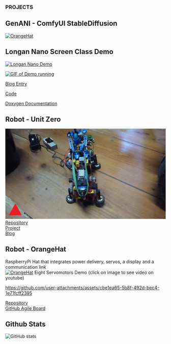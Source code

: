 ### PROJECTS  

## GenANI - ComfyUI StableDiffusion

[![OrangeHat](https://github.com/OrsoEric/HOWTO-ComfyUI/raw/Master/workflows/img2img-flux-dev-outpaint.png)](https://github.com/OrsoEric/HOWTO-ComfyUI)

## Longan Nano Screen Class Demo  

[![Longan Nano Demo](https://1.bp.blogspot.com/-7poaYNgmDzk/XyZSyDxEf3I/AAAAAAAADXE/iq9AuhRuW90n8PN_5UK07r1mowDp5c5VgCLcBGAsYHQ/d/2020-07-31b%2BLongan%2BNano%2BDemo.jpg)](https://fatherofmachines.blogspot.com/p/longan-nano-gd32vf103.html)

[![GIF of Demo running](https://user-images.githubusercontent.com/30684972/89022296-100f2c00-d322-11ea-85a3-86236ec6eb70.gif)](https://fatherofmachines.blogspot.com/p/longan-nano-gd32vf103.html)

[Blog Entry](https://fatherofmachines.blogspot.com/p/longan-nano-gd32vf103.html)  

[Code](https://github.com/OrsoEric/2020-07-26-Longan-Screen-Class-Demo)  

[Doxygen Documentation](https://orsoeric.github.io/2020-07-26-Longan-Screen-Class-Demo/main_8cpp.html)  


## Robot - Unit Zero  
[![Walks](https://raw.githubusercontent.com/OrsoEric/Unit-Zero/main/Hardware%20-%20LEGO/2021-05-21%20Unit%20Zero%20Walks.JPG)](https://youtu.be/v_5exAytGI8)  
[Repository](https://github.com/OrsoEric/Unit-Zero)  
[Project](https://github.com/users/OrsoEric/projects/2)  
[Blog](https://fatherofmachines.blogspot.com/p/robot-unit-zero.html)

## Robot - OrangeHat  
RaspberryPi Hat that integrates power delivery, servos, a display and a communication link  
[![OrangeHat](https://user-images.githubusercontent.com/30684972/147383414-2592cd50-6037-41e5-a472-984f9cc8984d.jpg)](https://github.com/OrsoEric/OrangeHat)
Eight Servomotors Demo (click on image to see video on youtube)  


https://github.com/user-attachments/assets/cbe1ea65-5b8f-492d-bec4-1e71fcff2395


[Repository](github.com/OrsoEric/OrangeHat)  
[GitHub Agile Board](github.com/OrsoEric/OrangeHat/projects/1)  

## Github Stats  
![GitHub stats](https://github-readme-stats.vercel.app/api?username=OrsoEric&theme=dark&show_icons=true&count_private=true)
